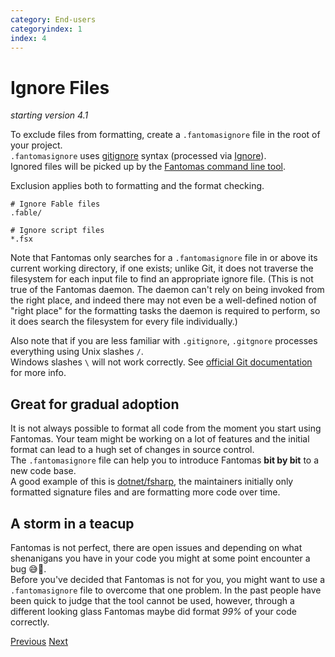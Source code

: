 ```yaml
---
category: End-users
categoryindex: 1
index: 4
---
```

# Ignore Files 

*starting version 4.1*

To exclude files from formatting, create a `.fantomasignore` file in the root of your project.  
`.fantomasignore` uses [gitignore](https://git-scm.com/docs/gitignore) syntax (processed via [Ignore](https://github.com/goelhardik/ignore)).  
Ignored files will be picked up by the [Fantomas command line tool](https://www.nuget.org/packages/fantomas/).

Exclusion applies both to formatting and the format checking.

```
# Ignore Fable files
.fable/

# Ignore script files
*.fsx
```

Note that Fantomas only searches for a `.fantomasignore` file in or above its current working directory, if one exists; unlike Git, it does not traverse the filesystem for each input file to find an appropriate ignore file.
(This is not true of the Fantomas daemon. The daemon can't rely on being invoked from the right place, and indeed there may not even be a well-defined notion of "right place" for the formatting tasks the daemon is required to perform, so it does search the filesystem for every file individually.)

Also note that if you are less familiar with `.gitignore`, `.gitgnore` processes everything using Unix slashes `/`.  
Windows slashes ` \ ` will not work correctly. See [official Git documentation](https://git-scm.com/docs/gitignore#_pattern_format) for more info.

## Great for gradual adoption

It is not always possible to format all code from the moment you start using Fantomas. Your team might be working on a lot of features and the initial format can lead to a hugh set of changes in source control.  
The `.fantomasignore` file can help you to introduce Fantomas **bit by bit** to a new code base.  
A good example of this is [dotnet/fsharp](https://github.com/dotnet/fsharp/blob/main/.fantomasignore), the maintainers initially only formatted signature files and are formatting more code over time.

## A storm in a teacup

Fantomas is not perfect, there are open issues and depending on what shenanigans you have in your code you might at some point encounter a bug 😅🙈.  
Before you've decided that Fantomas is not for you, you might want to use a `.fantomasignore` file to overcome that one problem.
In the past people have been quick to judge that the tool cannot be used, however, through a different looking glass Fantomas maybe did format *99%* of your code correctly.

<div class="d-flex justify-content-between my-4">
  <a href="./Configuration.html">Previous</a>
  <a href="./FormattingCheck.html">Next</a>
</div>